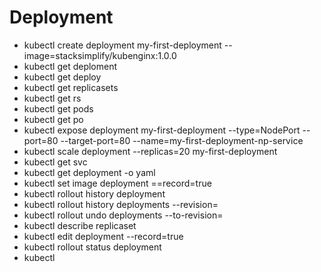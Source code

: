 # Deployment 
- kubectl create deployment my-first-deployment --image=stacksimplify/kubenginx:1.0.0
- kubectl get deploment
- kubectl get deploy
- kubectl get replicasets
- kubectl get rs
- kubectl get pods
- kubectl get po
- kubectl expose deployment my-first-deployment --type=NodePort --port=80 --target-port=80 --name=my-first-deployment-np-service
- kubectl scale deployment --replicas=20 my-first-deployment 
- kubectl get svc
- kubectl get deployment <deployment-name> -o yaml
- kubectl set image deployment <deployment-name> <container-name>=<container-image>=record=true
- kubectl rollout history deployment
- kubectl rollout history deployments <deployment-name> --revision=<Number>
- kubectl rollout undo deployments <deployment-name> --to-revision=<Number>
- kubectl describe replicaset <replicaset-namen>
- kubectl edit deployment <deployment-name> --record=true
- kubectl rollout status deployment <my-frist-deployment>
- kubectl 